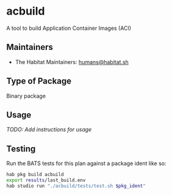 # acbuild

A tool to build Application Container Images (ACI)

## Maintainers

* The Habitat Maintainers: <humans@habitat.sh>

## Type of Package

Binary package

## Usage

*TODO: Add instructions for usage*

## Testing

Run the BATS tests for this plan against a package ident like so:

```bash
hab pkg build acbuild
export results/last_build.env
hab studio run "./acbuild/tests/test.sh $pkg_ident"
```
